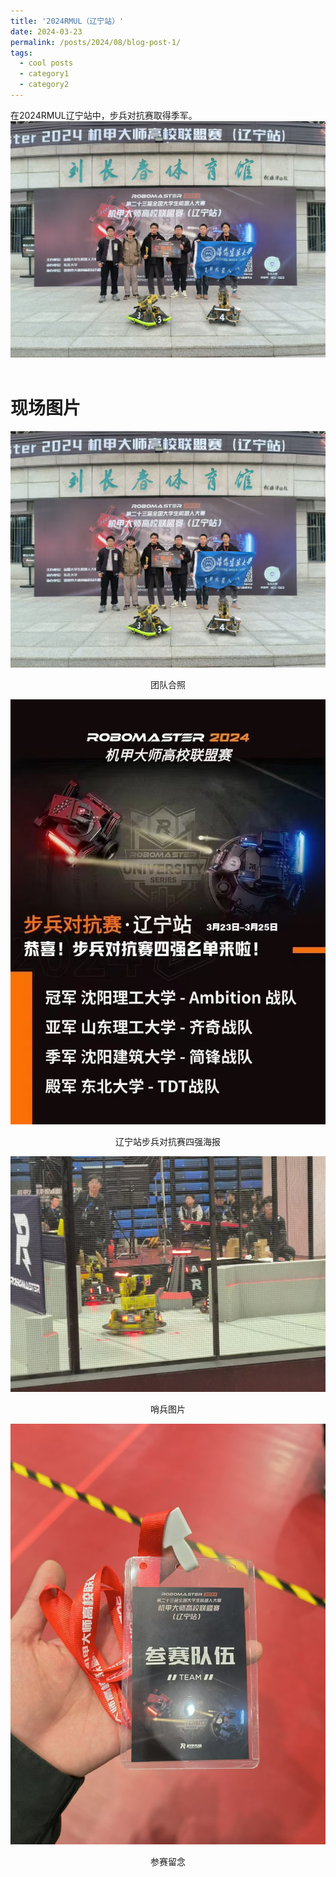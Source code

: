 ```yaml
---
title: '2024RMUL（辽宁站）'
date: 2024-03-23
permalink: /posts/2024/08/blog-post-1/
tags:
  - cool posts
  - category1
  - category2
---
```



在2024RMUL辽宁站中，步兵对抗赛取得季军。
<img src='/images/0009.png'>
<br>
<br>

现场图片
======
<img src='/images/0009.png'>
<p align="center">  
团队合照 
</p>
<img src='/images/0006.png'>
<p align="center">  
辽宁站步兵对抗赛四强海报
</p>     
<img src='/images/0010.png'>
<p align="center">  
哨兵图片
</p>  
<img src='/images/0008.png'>
<p align="center">  
参赛留念
</p>  
